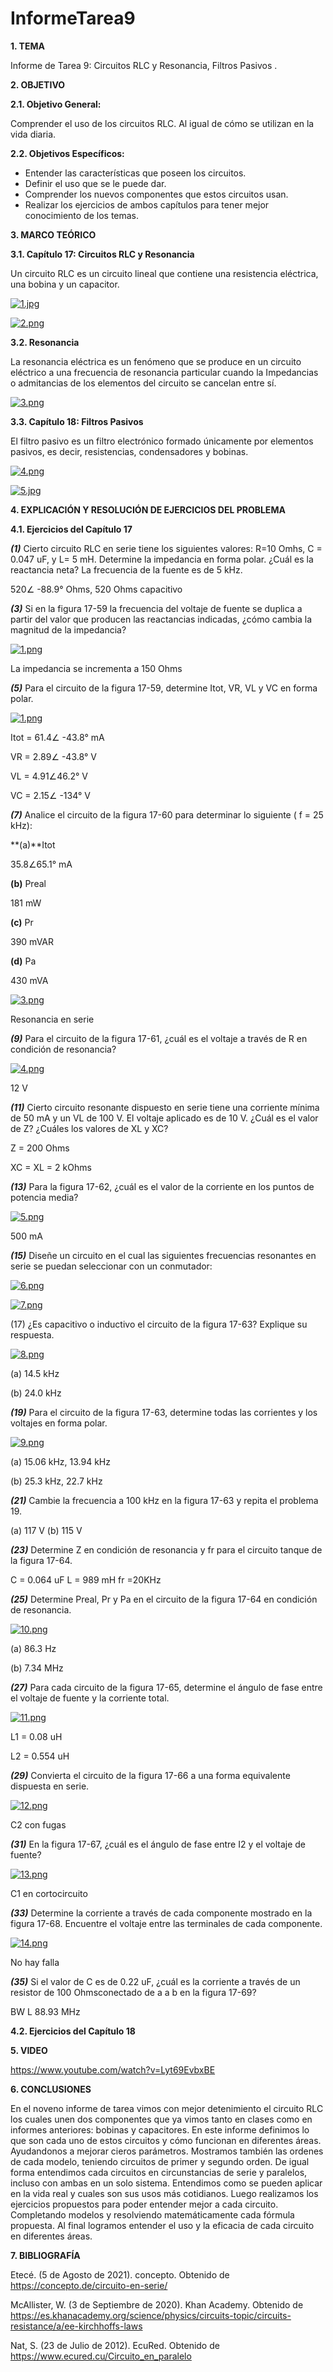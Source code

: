 # InformeTarea9
**1. TEMA**

Informe de Tarea 9: Circuitos RLC y Resonancia, Filtros Pasivos .

**2. OBJETIVO**

**2.1. Objetivo General:**

Comprender el uso de los circuitos RLC. Al igual de cómo se utilizan en la vida diaria.

**2.2. Objetivos Específicos:**

- Entender las características que poseen los circuitos.
- Definir el uso que se le puede dar.
- Comprender los nuevos componentes que estos circuitos usan.
- Realizar los ejercicios de ambos capítulos para tener mejor conocimiento de los temas. 

**3. MARCO TEÓRICO**

**3.1. Capítulo 17: Circuitos RLC y Resonancia**

Un circuito RLC es un circuito lineal que contiene una resistencia eléctrica, una bobina y un capacitor.

[![1.jpg](https://i.postimg.cc/43dMLQGx/1.jpg)](https://postimg.cc/pmwqy8yw)

[![2.png](https://i.postimg.cc/jdDWzLL0/2.png)](https://postimg.cc/3dHJhrXn)

**3.2. Resonancia**

La resonancia eléctrica es un fenómeno que se produce en un circuito eléctrico a una frecuencia de resonancia particular cuando la Impedancias o admitancias de los elementos del circuito se cancelan entre sí.

[![3.png](https://i.postimg.cc/rFgd431b/3.png)](https://postimg.cc/N59fqNP7)

**3.3. Capítulo 18: Filtros Pasivos**

El filtro pasivo es un filtro electrónico formado únicamente por elementos pasivos, es decir, resistencias, condensadores y bobinas.

[![4.png](https://i.postimg.cc/zBD6yL84/4.png)](https://postimg.cc/7CcmcZCN)

[![5.jpg](https://i.postimg.cc/qqP1xgHJ/5.jpg)](https://postimg.cc/rR9G8Vp3)

**4. EXPLICACIÓN Y RESOLUCIÓN DE EJERCICIOS DEL PROBLEMA**

**4.1. Ejercicios del Capítulo 17**

***(1)*** Cierto circuito RLC en serie tiene los siguientes valores: R=10 Omhs, C = 0.047 uF, y L= 5 mH. Determine la impedancia en forma polar. ¿Cuál es la reactancia neta? La frecuencia de la fuente es de 5 kHz.

520∠ -88.9° Ohms, 520 Ohms capacitivo

***(3)*** Si en la figura 17-59 la frecuencia del voltaje de fuente se duplica a partir del valor que producen las reactancias indicadas, ¿cómo cambia la magnitud de la impedancia?

[![1.png](https://i.postimg.cc/cCjwpwPN/1.png)](https://postimg.cc/XBfrFGV2)

La impedancia se incrementa a 150 Ohms

***(5)*** Para el circuito de la figura 17-59, determine Itot, VR, VL y VC en forma polar.

[![1.png](https://i.postimg.cc/cCjwpwPN/1.png)](https://postimg.cc/XBfrFGV2)

Itot = 61.4∠ -43.8° mA

VR = 2.89∠ -43.8° V

VL = 4.91∠46.2° V

VC = 2.15∠ -134° V

***(7)*** Analice el circuito de la figura 17-60 para determinar lo siguiente ( f = 25 kHz):

**(a)**Itot

35.8∠65.1° mA

**(b)** Preal

181 mW

**(c)** Pr

390 mVAR

**(d)** Pa

430 mVA

[![3.png](https://i.postimg.cc/xj49wtpz/3.png)](https://postimg.cc/pyKN8YHW)

Resonancia en serie

***(9)*** Para el circuito de la figura 17-61, ¿cuál es el voltaje a través de R en condición de resonancia?

[![4.png](https://i.postimg.cc/C53Tzr9r/4.png)](https://postimg.cc/MfmrL561)

12 V

***(11)*** Cierto circuito resonante dispuesto en serie tiene una corriente mínima de 50 mA y un VL de 100 V. El voltaje aplicado es de 10 V. ¿Cuál es el valor de Z? ¿Cuáles los valores de XL y XC?

Z = 200 Ohms 

XC = XL = 2 kOhms

***(13)*** Para la figura 17-62, ¿cuál es el valor de la corriente en los puntos de potencia media?

[![5.png](https://i.postimg.cc/wTDTDDFR/5.png)](https://postimg.cc/kBXmm607)

500 mA

***(15)*** Diseñe un circuito en el cual las siguientes frecuencias resonantes en serie se puedan seleccionar con un conmutador:

[![6.png](https://i.postimg.cc/kghZ4p8Q/6.png)](https://postimg.cc/DSL5p5x0)

[![7.png](https://i.postimg.cc/NF4CwJBr/7.png)](https://postimg.cc/7J5n3NCx)

(17) ¿Es capacitivo o inductivo el circuito de la figura 17-63? Explique su respuesta.

[![8.png](https://i.postimg.cc/YCJ3TKYs/8.png)](https://postimg.cc/yDycSGfm)

(a) 14.5 kHz

(b) 24.0 kHz

***(19)*** Para el circuito de la figura 17-63, determine todas las corrientes y los voltajes en forma polar.

[![9.png](https://i.postimg.cc/5y0L6n8z/9.png)](https://postimg.cc/dkbLfRHQ)

(a) 15.06 kHz, 13.94 kHz

(b) 25.3 kHz, 22.7 kHz

***(21)*** Cambie la frecuencia a 100 kHz en la figura 17-63 y repita el problema 19.

(a) 117 V (b) 115 V

***(23)*** Determine Z en condición de resonancia y fr para el circuito tanque de la figura 17-64.

C = 0.064 uF L = 989 mH fr =20KHz

***(25)*** Determine Preal, Pr y Pa en el circuito de la figura 17-64 en condición de resonancia.

[![10.png](https://i.postimg.cc/257ZGPwv/10.png)](https://postimg.cc/GB9thg6h)

(a) 86.3 Hz

(b) 7.34 MHz

***(27)*** Para cada circuito de la figura 17-65, determine el ángulo de fase entre el voltaje de fuente y la corriente total.

[![11.png](https://i.postimg.cc/XvLrd9jk/11.png)](https://postimg.cc/3yyrH4Dk)

L1 = 0.08 uH

L2 = 0.554 uH

***(29)*** Convierta el circuito de la figura 17-66 a una forma equivalente dispuesta en serie.

[![12.png](https://i.postimg.cc/RZzhYgqT/12.png)](https://postimg.cc/JGPRDcNy)

C2 con fugas

***(31)*** En la figura 17-67, ¿cuál es el ángulo de fase entre I2 y el voltaje de fuente?

[![13.png](https://i.postimg.cc/HL6w0rdX/13.png)](https://postimg.cc/TyW5fYy3)

C1 en cortocircuito

***(33)*** Determine la corriente a través de cada componente mostrado en la figura 17-68. Encuentre el voltaje entre las terminales de cada componente.

[![14.png](https://i.postimg.cc/Jh0DLPCH/14.png)](https://postimg.cc/8F8Pdd5T)

No hay falla

***(35)*** Si el valor de C es de 0.22 uF, ¿cuál es la corriente a través de un resistor de 100 Ohmsconectado de a a b en la figura 17-69?

BW L 88.93 MHz

**4.2. Ejercicios del Capítulo 18**

 **5. VIDEO**

https://www.youtube.com/watch?v=Lyt69EvbxBE

**6. CONCLUSIONES**

En el noveno informe de tarea vimos con mejor detenimiento el circuito RLC los cuales unen dos componentes que ya vimos tanto en clases como en informes anteriores: bobinas y capacitores. En este informe definimos lo que son cada uno de estos circuitos y cómo funcionan en diferentes áreas. Ayudandonos a mejorar cieros parámetros. Mostramos también las ordenes de cada modelo, teniendo circuitos de primer y segundo orden. De igual forma entendimos cada circuitos en circunstancias de serie y paralelos, incluso con ambas en un solo sistema. Entendimos como se pueden aplicar en la vida real y cuales son sus usos más cotidianos. 
Luego realizamos los ejercicios propuestos para poder entender mejor a cada circuito. Completando modelos y resolviendo matemáticamente cada fórmula propuesta. Al final logramos entender el uso y la eficacia de cada circuito en diferentes áreas.

**7. BIBLIOGRAFÍA**

Etecé. (5 de Agosto de 2021). concepto. Obtenido de https://concepto.de/circuito-en-serie/

McAllister, W. (3 de Septiembre de 2020). Khan Academy. Obtenido de https://es.khanacademy.org/science/physics/circuits-topic/circuits-resistance/a/ee-kirchhoffs-laws

Nat, S. (23 de Julio de 2012). EcuRed. Obtenido de https://www.ecured.cu/Circuito_en_paralelo


